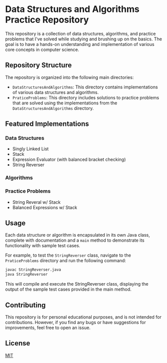# Data Structures and Algorithms Practice Repository

This repository is a collection of data structures, algorithms, and practice problems that I've solved while studying and brushing up on the basics. The goal is to have a hands-on understanding and implementation of various core concepts in computer science.

## Repository Structure

The repository is organized into the following main directories:

- `DataStructuresAndAlgorithms`: This directory contains implementations of various data structures and algorithms.
- `PraticeProblems`: This directory includes solutions to practice problems that are solved using the implementations from the `DataStructuresAndAlgorithms` directory.

## Featured Implementations

### Data Structures

- Singly Linked List
- Stack
- Expression Evaluator (with balanced bracket checking)
- String Reverser

### Algorithms

### Practice Problems

- String Reveral w/ Stack
- Balanced Expressions w/ Stack

## Usage

Each data structure or algorithm is encapsulated in its own Java class, complete with documentation and a `main` method to demonstrate its functionality with sample test cases.

For example, to test the `StringReverser` class, navigate to the `PraticeProblems` directory and run the following command:

```bash
javac StringReverser.java
java StringReverser
```

This will compile and execute the StringReverser class, displaying the output of the sample test cases provided in the main method.

## Contributing

This repository is for personal educational purposes, and is not intended for contributions. However, if you find any bugs or have suggestions for improvements, feel free to open an issue.

## License

[MIT](https://opensource.org/license/mit/)
